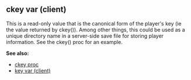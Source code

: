 ## ckey var (client)


This is a read-only value that is the canonical form of the
player\'s key (ie the value returned by ckey()). Among other things,
this could be used as a unique directory name in a server-side save file
for storing player information. See the ckey() proc for an example.

**See also:**
+   [ckey proc](/ref/proc/ckey.md) 
+   [key var (client)](/ref/client/var/key.md) 